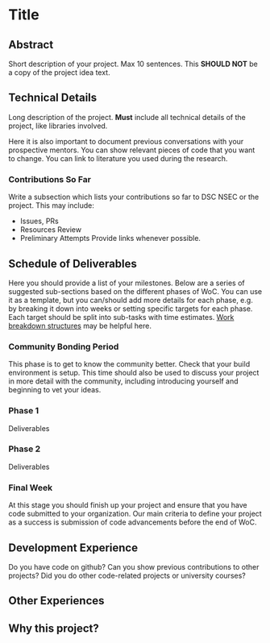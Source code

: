 #  Title 

## Abstract

Short description of your project. Max 10 sentences. This **SHOULD NOT** be a
copy of the project idea text.

## Technical Details

Long description of the project. **Must** include all technical details of the
project, like libraries involved.

Here it is also important to document previous conversations with your prospective mentors. You can show relevant pieces of code that you want to change. You can link to literature you used during the research.

### Contributions So Far
Write a subsection which lists your contributions so far to DSC NSEC or the project. This may include:
* Issues, PRs
* Resources Review
* Preliminary Attempts
Provide links whenever possible.

## Schedule of Deliverables

Here you should provide a list of your milestones. Below are a series of suggested sub-sections based on the
different phases of WoC. You can use it as a template, but you can/should add more details
for each phase, e.g. by breaking it down into weeks or setting specific targets for each
phase. Each target should be split into sub-tasks with time estimates. [Work
breakdown structures](https://en.wikipedia.org/wiki/Work_breakdown_structure) may be helpful here.

### **Community Bonding Period**

This phase is to get to know the community better. Check that your build environment is setup. This time should also be used to discuss your project in more detail with the community, including introducing yourself and beginning to vet your ideas.

### **Phase 1**

Deliverables

### **Phase 2**

Deliverables

### **Final Week**

At this stage you should finish up your project and ensure that you have code submitted to your organization. Our main criteria to define your project as a success is submission of code advancements before the end of WoC.

## Development Experience

Do you have code on github? Can you show previous contributions to other projects?
Did you do other code-related projects or university courses?

## Other Experiences


## Why this project?
